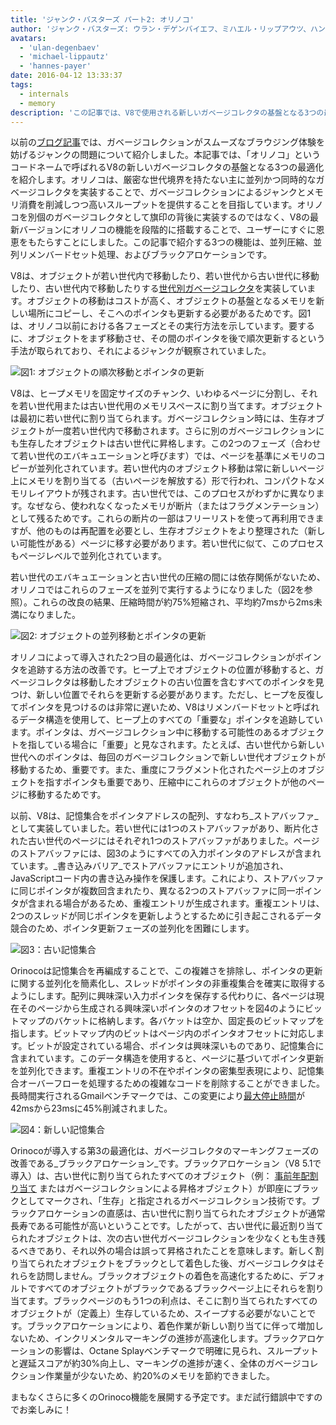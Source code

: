 ```yaml
---
title: 'ジャンク・バスターズ パート2: オリノコ'
author: 'ジャンク・バスターズ: ウラン・デゲンバイエフ、ミハエル・リップアウツ、ハンネス・ペイヤー'
avatars:
  - 'ulan-degenbaev'
  - 'michael-lippautz'
  - 'hannes-payer'
date: 2016-04-12 13:33:37
tags:
  - internals
  - memory
description: 'この記事では、V8で使用される新しいガベージコレクタの基盤となる3つの最適化について説明します。このガベージコレクタは「オリノコ」というコードネームで呼ばれています。'
---
```

以前の[ブログ記事](/blog/jank-busters)では、ガベージコレクションがスムーズなブラウジング体験を妨げるジャンクの問題について紹介しました。本記事では、「オリノコ」というコードネームで呼ばれるV8の新しいガベージコレクタの基盤となる3つの最適化を紹介します。オリノコは、厳密な世代境界を持たない主に並列かつ同時的なガベージコレクタを実装することで、ガベージコレクションによるジャンクとメモリ消費を削減しつつ高いスループットを提供することを目指しています。オリノコを別個のガベージコレクタとして旗印の背後に実装するのではなく、V8の最新バージョンにオリノコの機能を段階的に搭載することで、ユーザーにすぐに恩恵をもたらすことにしました。この記事で紹介する3つの機能は、並列圧縮、並列リメンバードセット処理、およびブラックアロケーションです。

<!--truncate-->
V8は、オブジェクトが若い世代内で移動したり、若い世代から古い世代に移動したり、古い世代内で移動したりする[世代別ガベージコレクタ](https://en.wikipedia.org/wiki/Garbage_collection_(computer_science)#Generational)を実装しています。オブジェクトの移動はコストが高く、オブジェクトの基盤となるメモリを新しい場所にコピーし、そこへのポインタも更新する必要があるためです。図1は、オリノコ以前における各フェーズとその実行方法を示しています。要するに、オブジェクトをまず移動させ、その間のポインタを後で順次更新するという手法が取られており、それによるジャンクが観察されていました。

![図1: オブジェクトの順次移動とポインタの更新](/_img/orinoco/sequential.png)

V8は、ヒープメモリを固定サイズのチャンク、いわゆるページに分割し、それを若い世代用または古い世代用のメモリスペースに割り当てます。オブジェクトは最初に若い世代に割り当てられます。ガベージコレクション時には、生存オブジェクトが一度若い世代内で移動されます。さらに別のガベージコレクションにも生存したオブジェクトは古い世代に昇格します。この2つのフェーズ（合わせて若い世代のエバキュエーションと呼びます）では、ページを基準にメモリのコピーが並列化されています。若い世代内のオブジェクト移動は常に新しいページ上にメモリを割り当てる（古いページを解放する）形で行われ、コンパクトなメモリレイアウトが残されます。古い世代では、このプロセスがわずかに異なります。なぜなら、使われなくなったメモリが断片（またはフラグメンテーション）として残るためです。これらの断片の一部はフリーリストを使って再利用できますが、他のものは再配置を必要とし、生存オブジェクトをより整理された（新しい可能性がある）ページに移す必要があります。若い世代に似て、このプロセスもページレベルで並列化されています。

若い世代のエバキュエーションと古い世代の圧縮の間には依存関係がないため、オリノコではこれらのフェーズを並列で実行するようになりました（図2を参照）。これらの改良の結果、圧縮時間が約75%短縮され、平均約7msから2ms未満になりました。

![図2: オブジェクトの並列移動とポインタの更新](/_img/orinoco/parallel.png)

オリノコによって導入された2つ目の最適化は、ガベージコレクションがポインタを追跡する方法の改善です。ヒープ上でオブジェクトの位置が移動すると、ガベージコレクタは移動したオブジェクトの古い位置を含むすべてのポインタを見つけ、新しい位置でそれらを更新する必要があります。ただし、ヒープを反復してポインタを見つけるのは非常に遅いため、V8はリメンバードセットと呼ばれるデータ構造を使用して、ヒープ上のすべての「重要な」ポインタを追跡しています。ポインタは、ガベージコレクション中に移動する可能性のあるオブジェクトを指している場合に「重要」と見なされます。たとえば、古い世代から新しい世代へのポインタは、毎回のガベージコレクションで新しい世代オブジェクトが移動するため、重要です。また、重度にフラグメント化されたページ上のオブジェクトを指すポインタも重要であり、圧縮中にこれらのオブジェクトが他のページに移動するためです。

以前、V8は、記憶集合をポインタアドレスの配列、すなわち_ストアバッファ_として実装していました。若い世代には1つのストアバッファがあり、断片化された古い世代のページにはそれぞれ1つのストアバッファがありました。ページのストアバッファには、図3のようにすべての入力ポインタのアドレスが含まれています。_書き込みバリア_でストアバッファにエントリが追加され、JavaScriptコード内の書き込み操作を保護します。これにより、ストアバッファに同じポインタが複数回含まれたり、異なる2つのストアバッファに同一ポインタが含まれる場合があるため、重複エントリが生成されます。重複エントリは、2つのスレッドが同じポインタを更新しようとするために引き起こされるデータ競合のため、ポインタ更新フェーズの並列化を困難にします。

![図3：古い記憶集合](/_img/orinoco/old-remembered-set.png)

Orinocoは記憶集合を再編成することで、この複雑さを排除し、ポインタの更新に関する並列化を簡素化し、スレッドがポインタの非重複集合を確実に取得するようにします。配列に興味深い入力ポインタを保存する代わりに、各ページは現在そのページから生成される興味深いポインタのオフセットを図4のようにビットマップのバケットに格納します。各バケットは空か、固定長のビットマップを指します。ビットマップ内のビットはページ内のポインタオフセットに対応します。ビットが設定されている場合、ポインタは興味深いものであり、記憶集合に含まれています。このデータ構造を使用すると、ページに基づいてポインタ更新を並列化できます。重複エントリの不在やポインタの密集型表現により、記憶集合オーバーフローを処理するための複雑なコードを削除することができました。長時間実行されるGmailベンチマークでは、この変更により[最大停止時間](https://drive.google.com/file/d/0BxRQ51WfVicyMk9nYUk5YVY1VjQ/view)が42msから23msに45%削減されました。

![図4：新しい記憶集合](/_img/orinoco/new-remembered-set.png)

Orinocoが導入する第3の最適化は、ガベージコレクタのマーキングフェーズの改善である_ブラックアロケーション_です。ブラックアロケーション（V8 5.1で導入）は、古い世代に割り当てられたすべてのオブジェクト（例： [事前年配割り当て](http://research.google.com/pubs/pub43823.html) またはガベージコレクションによる昇格オブジェクト）が即座にブラックとしてマークされ、「生存」と指定されるガベージコレクション技術です。ブラックアロケーションの直感は、古い世代に割り当てられたオブジェクトが通常長寿である可能性が高いということです。したがって、古い世代に最近割り当てられたオブジェクトは、次の古い世代ガベージコレクションを少なくとも生き残るべきであり、それ以外の場合は誤って昇格されたことを意味します。新しく割り当てられたオブジェクトをブラックとして着色した後、ガベージコレクタはそれらを訪問しません。ブラックオブジェクトの着色を高速化するために、デフォルトですべてのオブジェクトがブラックであるブラックページ上にそれらを割り当てます。ブラックページのもう1つの利点は、そこに割り当てられたすべてのオブジェクトが（定義上）生存しているため、スイープする必要がないことです。ブラックアロケーションにより、着色作業が新しい割り当てに伴って増加しないため、インクリメンタルマーキングの進捗が高速化します。ブラックアロケーションの影響は、Octane Splayベンチマークで明確に見られ、スループットと遅延スコアが約30%向上し、マーキングの進捗が速く、全体のガベージコレクション作業量が少ないため、約20%のメモリを節約できました。

まもなくさらに多くのOrinoco機能を展開する予定です。まだ試行錯誤中ですのでお楽しみに！
